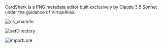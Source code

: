 CardShark is a PNG metadata editor built exclusively by Claude 3.5 Sonnet under the guidance of VirtualAlias.

![cs_charinfo](https://github.com/user-attachments/assets/356830b4-1ee4-441f-92e5-7b52304f7771)

![setDirectory](https://github.com/user-attachments/assets/f80a3c82-e396-4434-a580-c3a1e1275bae)

![importLore](https://github.com/user-attachments/assets/92885d6a-761d-4530-a148-501c964cddf7)

